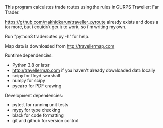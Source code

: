 This program calculates trade routes using the rules in GURPS Traveller: Far
Trader.

https://github.com/makhidkarun/traveller_pyroute already exists and does a lot
more, but I couldn't get it to work, so I'm writing my own.


Run "python3 traderoutes.py -h" for help.

Map data is downloaded from http://travellermap.com


Runtime dependencies:

* Python 3.8 or later
* http://travellermap.com if you haven't already downloaded data locally
* scipy for floyd_warshall
* numpy for scipy
* pycairo for PDF drawing


Development dependencies:

* pytest for running unit tests
* mypy for type checking
* black for code formatting
* git and github for version control
